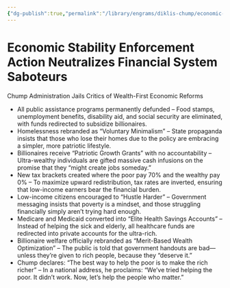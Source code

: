 ```yaml
---
{"dg-publish":true,"permalink":"/library/engrams/diklis-chump/economic-stability-enforcement-action-neutralizes-financial-system-saboteurs/","tags":["DC/DOGE","DC/H1","DC/AS5"]}
---
```


# Economic Stability Enforcement Action Neutralizes Financial System Saboteurs
Chump Administration Jails Critics of Wealth-First Economic Reforms

- All public assistance programs permanently defunded – Food stamps, unemployment benefits, disability aid, and social security are eliminated, with funds redirected to subsidize billionaires.
- Homelessness rebranded as “Voluntary Minimalism” – State propaganda insists that those who lose their homes due to the policy are embracing a simpler, more patriotic lifestyle.
- Billionaires receive “Patriotic Growth Grants” with no accountability – Ultra-wealthy individuals are gifted massive cash infusions on the promise that they “might create jobs someday.”
- New tax brackets created where the poor pay 70% and the wealthy pay 0% – To maximize upward redistribution, tax rates are inverted, ensuring that low-income earners bear the financial burden.
- Low-income citizens encouraged to “Hustle Harder” – Government messaging insists that poverty is a mindset, and those struggling financially simply aren’t trying hard enough.
- Medicare and Medicaid converted into “Elite Health Savings Accounts” – Instead of helping the sick and elderly, all healthcare funds are redirected into private accounts for the ultra-rich.
- Billionaire welfare officially rebranded as “Merit-Based Wealth Optimization” – The public is told that government handouts are bad—unless they’re given to rich people, because they “deserve it.”
- Chump declares: “The best way to help the poor is to make the rich richer” – In a national address, he proclaims: “We’ve tried helping the poor. It didn’t work. Now, let’s help the people who matter.”
